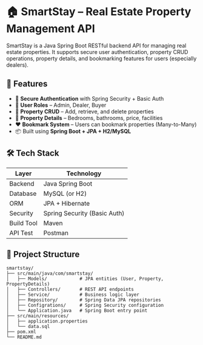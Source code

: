 # 🏠 SmartStay – Real Estate Property Management API

SmartStay is a Java Spring Boot RESTful backend API for managing real estate properties. It supports secure user authentication, property CRUD operations, property details, and bookmarking features for users (especially dealers).

## 🚀 Features

- 🔐 **Secure Authentication** with Spring Security + Basic Auth
- 🧑 **User Roles** – Admin, Dealer, Buyer
- 🏡 **Property CRUD** – Add, retrieve, and delete properties
- 📝 **Property Details** – Bedrooms, bathrooms, price, facilities
- ❤️ **Bookmark System** – Users can bookmark properties (Many-to-Many)
- 📦 Built using **Spring Boot + JPA + H2/MySQL**

## 🛠️ Tech Stack

| Layer        | Technology                     |
|--------------|--------------------------------|
| Backend      | Java Spring Boot               |
| Database     | MySQL (or H2)                  |
| ORM          | JPA + Hibernate                |
| Security     | Spring Security (Basic Auth)   |
| Build Tool   | Maven                          |
| API Test     | Postman                        |

## 📁 Project Structure

```
smartstay/
├── src/main/java/com/smartstay/
│   ├── Models/            # JPA entities (User, Property, PropertyDetails)
│   ├── Controllers/       # REST API endpoints
│   ├── Service/           # Business logic layer
│   ├── Repository/        # Spring Data JPA repositories
│   ├── Configrations/     # Spring Security configuration
│   └── Application.java   # Spring Boot entry point
├── src/main/resources/
│   ├── application.properties
│   └── data.sql
├── pom.xml
└── README.md
```
